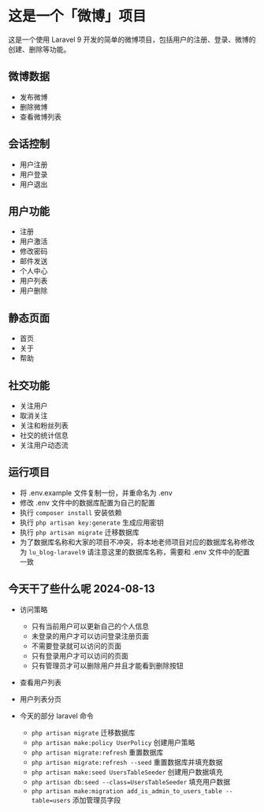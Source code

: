 # 这是一个「微博」项目
这是一个使用 Laravel 9 开发的简单的微博项目，包括用户的注册、登录、微博的创建、删除等功能。

## 微博数据
 - 发布微博
 - 删除微博
 - 查看微博列表

## 会话控制
 - 用户注册
 - 用户登录
 - 用户退出

## 用户功能
 - 注册
 - 用户激活
 - 修改密码
 - 邮件发送
 - 个人中心
 - 用户列表
 - 用户删除

## 静态页面
 - 首页
 - 关于
 - 帮助

## 社交功能
 - 关注用户
 - 取消关注
 - 关注和粉丝列表
 - 社交的统计信息
 - 关注用户动态流

## 运行项目
- 将 .env.example 文件复制一份，并重命名为 .env
- 修改 .env 文件中的数据库配置为自己的配置
- 执行 `composer install` 安装依赖
- 执行 `php artisan key:generate` 生成应用密钥
- 执行 `php artisan migrate` 迁移数据库
- 为了数据库名称和大家的项目不冲突，将本地老师项目对应的数据库名称修改为 `lu_blog-laravel9` 请注意这里的数据库名称，需要和 .env 文件中的配置一致

## 今天干了些什么呢 2024-08-13
 - 访问策略
    - 只有当前用户可以更新自己的个人信息
    - 未登录的用户才可以访问登录注册页面
    - 不需要登录就可以访问的页面
    - 只有登录用户才可以访问的页面
    - 只有管理员才可以删除用户并且才能看到删除按钮
 - 查看用户列表
 - 用户列表分页
 
 - 今天的部分 laravel 命令
    - `php artisan migrate` 迁移数据库
    - `php artisan make:policy UserPolicy` 创建用户策略
    - `php artisan migrate:refresh` 重置数据库
    - `php artisan migrate:refresh --seed` 重置数据库并填充数据
    - `php artisan make:seed UsersTableSeeder` 创建用户数据填充
    - `php artisan db:seed --class=UsersTableSeeder` 填充用户数据
    - `php artisan make:migration add_is_admin_to_users_table --table=users` 添加管理员字段
